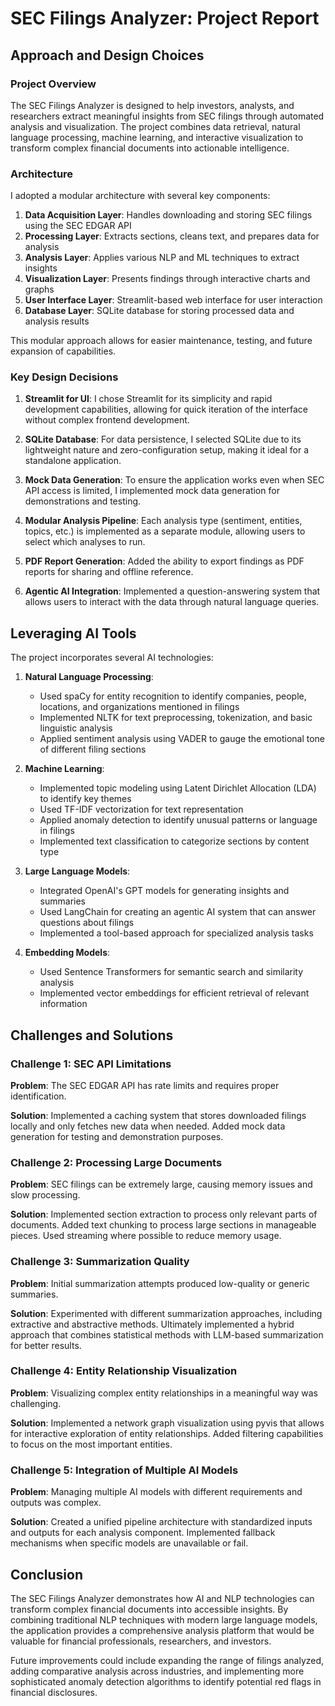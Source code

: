 # SEC Filings Analyzer: Project Report

## Approach and Design Choices

### Project Overview

The SEC Filings Analyzer is designed to help investors, analysts, and researchers extract meaningful insights from SEC filings through automated analysis and visualization. The project combines data retrieval, natural language processing, machine learning, and interactive visualization to transform complex financial documents into actionable intelligence.

### Architecture

I adopted a modular architecture with several key components:

1. **Data Acquisition Layer**: Handles downloading and storing SEC filings using the SEC EDGAR API
2. **Processing Layer**: Extracts sections, cleans text, and prepares data for analysis
3. **Analysis Layer**: Applies various NLP and ML techniques to extract insights
4. **Visualization Layer**: Presents findings through interactive charts and graphs
5. **User Interface Layer**: Streamlit-based web interface for user interaction
6. **Database Layer**: SQLite database for storing processed data and analysis results

This modular approach allows for easier maintenance, testing, and future expansion of capabilities.

### Key Design Decisions

1. **Streamlit for UI**: I chose Streamlit for its simplicity and rapid development capabilities, allowing for quick iteration of the interface without complex frontend development.

2. **SQLite Database**: For data persistence, I selected SQLite due to its lightweight nature and zero-configuration setup, making it ideal for a standalone application.

3. **Mock Data Generation**: To ensure the application works even when SEC API access is limited, I implemented mock data generation for demonstrations and testing.

4. **Modular Analysis Pipeline**: Each analysis type (sentiment, entities, topics, etc.) is implemented as a separate module, allowing users to select which analyses to run.

5. **PDF Report Generation**: Added the ability to export findings as PDF reports for sharing and offline reference.

6. **Agentic AI Integration**: Implemented a question-answering system that allows users to interact with the data through natural language queries.

## Leveraging AI Tools

The project incorporates several AI technologies:

1. **Natural Language Processing**:
   - Used spaCy for entity recognition to identify companies, people, locations, and organizations mentioned in filings
   - Implemented NLTK for text preprocessing, tokenization, and basic linguistic analysis
   - Applied sentiment analysis using VADER to gauge the emotional tone of different filing sections

2. **Machine Learning**:
   - Implemented topic modeling using Latent Dirichlet Allocation (LDA) to identify key themes
   - Used TF-IDF vectorization for text representation
   - Applied anomaly detection to identify unusual patterns or language in filings
   - Implemented text classification to categorize sections by content type

3. **Large Language Models**:
   - Integrated OpenAI's GPT models for generating insights and summaries
   - Used LangChain for creating an agentic AI system that can answer questions about filings
   - Implemented a tool-based approach for specialized analysis tasks

4. **Embedding Models**:
   - Used Sentence Transformers for semantic search and similarity analysis
   - Implemented vector embeddings for efficient retrieval of relevant information

## Challenges and Solutions

### Challenge 1: SEC API Limitations

**Problem**: The SEC EDGAR API has rate limits and requires proper identification.

**Solution**: Implemented a caching system that stores downloaded filings locally and only fetches new data when needed. Added mock data generation for testing and demonstration purposes.

### Challenge 2: Processing Large Documents

**Problem**: SEC filings can be extremely large, causing memory issues and slow processing.

**Solution**: Implemented section extraction to process only relevant parts of documents. Added text chunking to process large sections in manageable pieces. Used streaming where possible to reduce memory usage.

### Challenge 3: Summarization Quality

**Problem**: Initial summarization attempts produced low-quality or generic summaries.

**Solution**: Experimented with different summarization approaches, including extractive and abstractive methods. Ultimately implemented a hybrid approach that combines statistical methods with LLM-based summarization for better results.

### Challenge 4: Entity Relationship Visualization

**Problem**: Visualizing complex entity relationships in a meaningful way was challenging.

**Solution**: Implemented a network graph visualization using pyvis that allows for interactive exploration of entity relationships. Added filtering capabilities to focus on the most important entities.

### Challenge 5: Integration of Multiple AI Models

**Problem**: Managing multiple AI models with different requirements and outputs was complex.

**Solution**: Created a unified pipeline architecture with standardized inputs and outputs for each analysis component. Implemented fallback mechanisms when specific models are unavailable or fail.

## Conclusion

The SEC Filings Analyzer demonstrates how AI and NLP technologies can transform complex financial documents into accessible insights. By combining traditional NLP techniques with modern large language models, the application provides a comprehensive analysis platform that would be valuable for financial professionals, researchers, and investors.

Future improvements could include expanding the range of filings analyzed, adding comparative analysis across industries, and implementing more sophisticated anomaly detection algorithms to identify potential red flags in financial disclosures.
